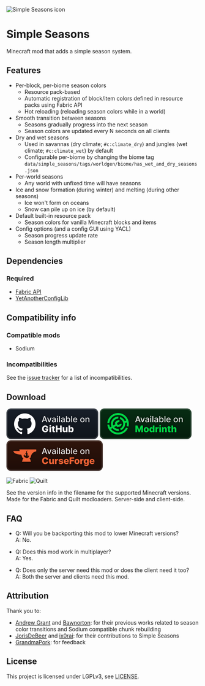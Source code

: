 ![Simple Seasons icon](docs/assets/icon/icon_128x128.png)

# Simple Seasons

Minecraft mod that adds a simple season system.

## Features

- Per-block, per-biome season colors
    - Resource pack-based
    - Automatic registration of block/item colors defined in resource packs using Fabric API
    - Hot reloading (reloading season colors while in a world)
- Smooth transition between seasons
    - Seasons gradually progress into the next season
    - Season colors are updated every N seconds on all clients
- Dry and wet seasons
    - Used in savannas (dry climate; `#c:climate_dry`) and jungles (wet climate; `#c:climate_wet`) by default
    - Configurable per-biome by changing the biome tag `data/simple_seasons/tags/worldgen/biome/has_wet_and_dry_seasons.json`
- Per-world seasons
    - Any world with unfixed time will have seasons
- Ice and snow formation (during winter) and melting (during other seasons)
    - Ice won't form on oceans
    - Snow can pile up on ice (by default)
- Default built-in resource pack
    - Season colors for vanilla Minecraft blocks and items
- Config options (and a config GUI using YACL)
    - Season progress update rate
    - Season length multiplier

## Dependencies

### Required

- [Fabric API](https://modrinth.com/mod/fabric-api)
- [YetAnotherConfigLib](https://modrinth.com/mod/yacl)

## Compatibility info

### Compatible mods

- Sodium

### Incompatibilities

See the [issue tracker](https://github.com/steves-underwater-paradise/simple-seasons/issues?q=is%3Aissue+is%3Aopen+sort%3Aupdated-desc+label%3Acompatibility)
for a list of incompatibilities.

## Download

[![GitHub](https://github.com/intergrav/devins-badges/raw/2dc967fc44dc73850eee42c133a55c8ffc5e30cb/assets/cozy/available/github_vector.svg)](https://github.com/steves-underwater-paradise/simple-seasons)
[![Modrinth](https://github.com/intergrav/devins-badges/raw/2dc967fc44dc73850eee42c133a55c8ffc5e30cb/assets/cozy/available/modrinth_vector.svg)](https://modrinth.com/mod/simple-seasons)
[![CurseForge](https://github.com/intergrav/devins-badges/raw/2dc967fc44dc73850eee42c133a55c8ffc5e30cb/assets/cozy/available/curseforge_vector.svg)](https://www.curseforge.com/minecraft/mc-mods/simple-seasons)

![Fabric](https://github.com/intergrav/devins-badges/raw/2dc967fc44dc73850eee42c133a55c8ffc5e30cb/assets/compact/supported/fabric_vector.svg)
![Quilt](https://github.com/intergrav/devins-badges/raw/2dc967fc44dc73850eee42c133a55c8ffc5e30cb/assets/compact/supported/quilt_vector.svg)

See the version info in the filename for the supported Minecraft versions.  
Made for the Fabric and Quilt modloaders.
Server-side and client-side.

## FAQ

- Q: Will you be backporting this mod to lower Minecraft versions?  
  A: No.

- Q: Does this mod work in multiplayer?  
  A: Yes.

- Q: Does only the server need this mod or does the client need it too?  
  A: Both the server and clients need this mod.

## Attribution

Thank you to:
- [Andrew Grant](https://github.com/Andrew6rant) and [Bawnorton](https://github.com/Bawnorton): for their previous works
related to season color transitions and Sodium compatible chunk rebuilding
- [JorisDeBeer](https://github.com/JorisDeBeer) and [ix0rai](https://github.com/ix0rai): for their contributions to Simple Seasons
- [GrandmaPork](https://github.com/GrandmaPork): for feedback

## License

This project is licensed under LGPLv3, see [LICENSE](https://github.com/steves-underwater-paradise/simple-seasons/blob/1.20.x/LICENSE).
